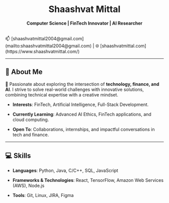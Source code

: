 <div align="center">

# Shaashvat Mittal

**Computer Science | FinTech Innovator | AI Researcher**

</div>

<br>
📫 [shaashvatmittal2004@gmail.com](mailto:shaashvatmittal2004@gmail.com) | 🌐 [shaashvatmittal.com](https://www.shaashvatmittal.com/)

---

## 👋 About Me

🚀 Passionate about exploring the intersection of **technology, finance, and AI**. I strive to solve real-world challenges with innovative solutions, combining technical expertise with a creative mindset.

- **Interests**: FinTech, Artificial Intelligence, Full-Stack Development.
 
- **Currently Learning**: Advanced AI Ethics, FinTech applications, and cloud computing.
 
- **Open To**: Collaborations, internships, and impactful conversations in tech and finance.

---

## 💻 Skills

- **Languages**: Python, Java, C/C++, SQL, JavaScript
  
- **Frameworks & Technologies**: React, TensorFlow, Amazon Web Services (AWS), Node.js
   
- **Tools**: Git, Linux, JIRA, Figma
